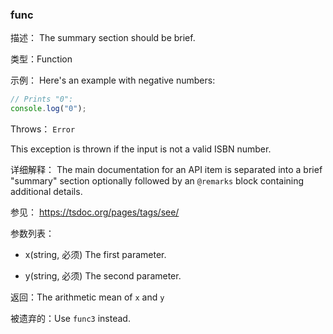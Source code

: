 
### func


描述：
The summary section should be brief.


类型：Function


示例：
Here's an example with negative numbers:
```ts
// Prints "0":
console.log("0");
```


Throws：
`Error`

This exception is thrown if the input is not a valid ISBN number.


详细解释：
The main documentation for an API item is separated into a brief "summary" section optionally followed by an `@remarks` block containing additional details.


参见：
https://tsdoc.org/pages/tags/see/


参数列表：

- x(string, 必须) The first parameter.




- y(string, 必须) The second parameter.





返回：The arithmetic mean of `x` and `y`


被遗弃的：Use `func3` instead.
